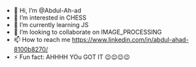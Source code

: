 - 👋 Hi, I’m @Abdul-Ah-ad
- 👀 I’m interested in CHESS
- 🌱 I’m currently learning JS
- 💞️ I’m looking to collaborate on IMAGE_PROCESSING
- 📫 How to reach me https://www.linkedin.com/in/abdul-ahad-8100b8270/
- ⚡ Fun fact: AHHHH YOu GOT IT 😉😉😉😉


